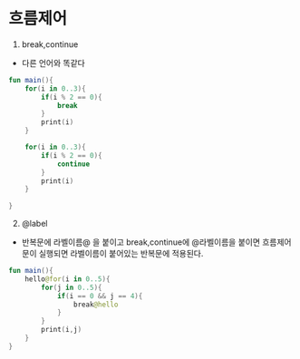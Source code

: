 # 흐름제어

1. break,continue
- 다른 언어와 똑같다
```kotlin
fun main(){
    for(i in 0..3){
        if(i % 2 == 0){
            break
        }
        print(i)
    }

    for(i in 0..3){
        if(i % 2 == 0){
            continue
        }
        print(i)
    }
    
}
```

2. @label
- 반복문에 라벨이름@ 을 붙이고 break,continue에 @라벨이름을 붙이면 흐름제어문이 실행되면 라벨이름이 붙어있는 반복문에 적용된다.


```kotlin
fun main(){
    hello@for(i in 0..5){
        for(j in 0..5){
            if(i == 0 && j == 4){
                break@hello
            }
        }
        print(i,j)
    }
}
```